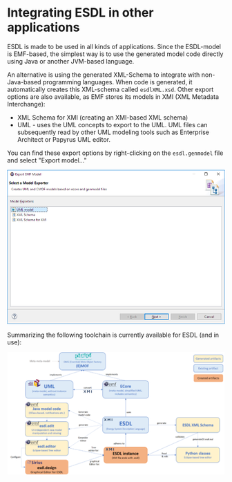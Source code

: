# Integrating ESDL in other applications

ESDL is made to be used in all kinds of applications. Since the ESDL-model is EMF-based, the simplest way is to use the generated model code directly using Java or another JVM-based language.

An alternative is using the generated XML-Schema to integrate with non-Java-based programming languages. When code is generated, it automatically creates this XML-schema called `esdlXML.xsd`. Other export options are also available, as EMF stores its models in XMI \(XML Metadata Interchange\):

* XML Schema for XMI \(creating an XMI-based XML schema\)
* UML - uses the UML concepts to export to the UML. UML files can subsequently read by other UML modeling tools such as Enterprise Architect or Papyrus UML editor.

You can find these export options by right-clicking on the `esdl.genmodel` file and select "Export model..."

![](../../.gitbook/assets/export_model.png)

Summarizing the following toolchain is currently available for ESDL \(and in use\):

![](../../.gitbook/assets/toolchain.png)



